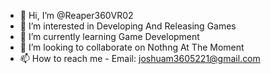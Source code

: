 - 👋 Hi, I’m @Reaper360VR02
- 👀 I’m interested in Developing And Releasing Games
- 🌱 I’m currently learning Game Development
- 💞️ I’m looking to collaborate on Nothng At The Moment
- 📫 How to reach me - Email: joshuam3605221@gmail.com

<!---
Reaper360VR02/Reaper360VR02 is a ✨ special ✨ repository because its `README.md` (this file) appears on your GitHub profile.
You can click the Preview link to take a look at your changes.
--->
